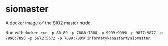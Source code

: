 # siomaster

A docker image of the SIO2 master node.

Run with `docker run -p 80:80 -p 7888:7888 -p 9999:9999 -p 9877:9877 -p 7890:7890 -p 5672:5672 -p 7899:7899 informatykanastart/siomaster`.
